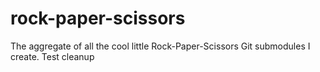 # rock-paper-scissors
The aggregate of all the cool little Rock-Paper-Scissors Git submodules I create.
Test cleanup
